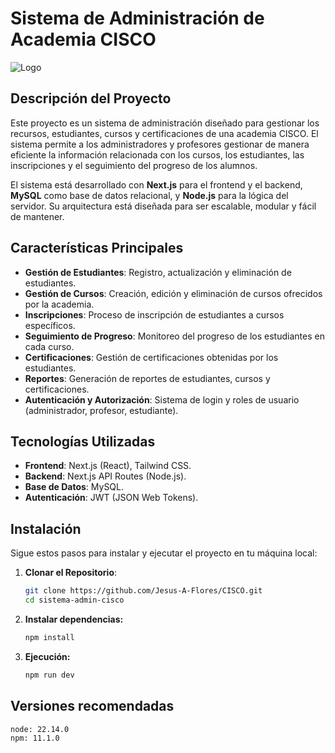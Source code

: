 # Sistema de Administración de Academia CISCO
![Logo](https://th.bing.com/th/id/R.5325d3fcbd037c3754592940382fb9e9?rik=kfKZywrPuadVQw&pid=ImgRaw&r=0)
## Descripción del Proyecto

Este proyecto es un sistema de administración diseñado para gestionar los recursos, estudiantes, cursos y certificaciones de una academia CISCO. El sistema permite a los administradores y profesores gestionar de manera eficiente la información relacionada con los cursos, los estudiantes, las inscripciones y el seguimiento del progreso de los alumnos.

El sistema está desarrollado con **Next.js** para el frontend y el backend, **MySQL** como base de datos relacional, y **Node.js** para la lógica del servidor. Su arquitectura está diseñada para ser escalable, modular y fácil de mantener.

## Características Principales

- **Gestión de Estudiantes**: Registro, actualización y eliminación de estudiantes.
- **Gestión de Cursos**: Creación, edición y eliminación de cursos ofrecidos por la academia.
- **Inscripciones**: Proceso de inscripción de estudiantes a cursos específicos.
- **Seguimiento de Progreso**: Monitoreo del progreso de los estudiantes en cada curso.
- **Certificaciones**: Gestión de certificaciones obtenidas por los estudiantes.
- **Reportes**: Generación de reportes de estudiantes, cursos y certificaciones.
- **Autenticación y Autorización**: Sistema de login y roles de usuario (administrador, profesor, estudiante).

## Tecnologías Utilizadas

- **Frontend**: Next.js (React), Tailwind CSS.
- **Backend**: Next.js API Routes (Node.js).
- **Base de Datos**: MySQL.
- **Autenticación**: JWT (JSON Web Tokens).

## Instalación

Sigue estos pasos para instalar y ejecutar el proyecto en tu máquina local:

1. **Clonar el Repositorio**:
    ```bash
    git clone https://github.com/Jesus-A-Flores/CISCO.git
    cd sistema-admin-cisco
2. **Instalar dependencias:**
    ```bash
    npm install

3. **Ejecución:**
    ```bash
    npm run dev

## Versiones recomendadas
    node: 22.14.0
    npm: 11.1.0